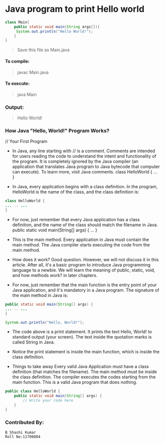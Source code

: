 # Java program to print Hello world

```Java
class Main{  
    public static void main(String args[]){  
     System.out.println("Hello World!");  
    }  
}  
```
>Save this file as Main.java

#### To compile:
>javac Main.java

#### To execute:
>java Main

### Output:
>Hello World!

### How Java "Hello, World!" Program Works?
// Your First Program

* In Java, any line starting with // is a comment. Comments are intended for users reading the code to understand the intent and functionality of the program. It is completely ignored by the Java compiler (an application that translates Java program to Java bytecode that computer can execute). To learn more, visit Java comments.
class HelloWorld { ... }

* In Java, every application begins with a class definition. In the program, HelloWorld is the name of the class, and the class definition is:
```Java
class HelloWorld {
... .. ...
}
```

* For now, just remember that every Java application has a class definition, and the name of the class should match the filename in Java.
public static void main(String[] args) { ... }

* This is the main method. Every application in Java must contain the main method. The Java compiler starts executing the code from the main method.

* How does it work? Good question. However, we will not discuss it in this article. After all, it's a basic program to introduce Java programming language to a newbie. We will learn the meaning of public, static, void, and how methods work? in later chapters.

* For now, just remember that the main function is the entry point of your Java application, and it's mandatory in a Java program. The signature of the main method in Java is:
```Java
public static void main(String[] args) {
... .. ...
}

System.out.println("Hello, World!");
```
* The code above is a print statement. It prints the text Hello, World! to standard output (your screen). The text inside the quotation marks is called String in Java.

* Notice the print statement is inside the main function, which is inside the class definition.

* Things to take away
Every valid Java Application must have a class definition (that matches the filename).
The main method must be inside the class definition.
The compiler executes the codes starting from the main function.
This is a valid Java program that does nothing.

```Java
public class HelloWorld {
    public static void main(String[] args) {
        // Write your code here
    }
}
```

### Contributed By:
```
B Shashi Kumar
Roll No:11706004
```
